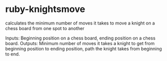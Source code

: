 # ruby-knightsmove
 calculates the minimum number of moves it takes to move a knight on a chess board from one spot to another

Inputs:  Beginning position on a chess board, ending position on a chess board.
Outputs:  Minimum number of moves it takes a knight to get from beginning position to ending position, path the knight takes from beginning to end.

